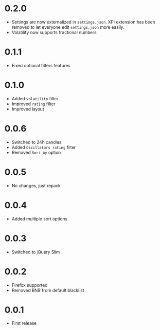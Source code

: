 # 0.2.0

* Settings are now externalized in `settings.json`. XPI extension has been removed to let everyone edit `settings.json` more easily.
* Volatility now supports fractional numbers

# 0.1.1

* Fixed optional filters features

# 0.1.0

* Added `volatility` filter
* Improved `rating` filter
* Improved layout

# 0.0.6

* Switched to 24h candles
* Added `Oscillators rating` filter
* Removed `Sort by` option

# 0.0.5

* No changes, just repack

# 0.0.4

* Added multiple sort options

# 0.0.3

* Switched to jQuery Slim

# 0.0.2

* Firefox supported
* Removed BNB from default blacklist

# 0.0.1

* First release
